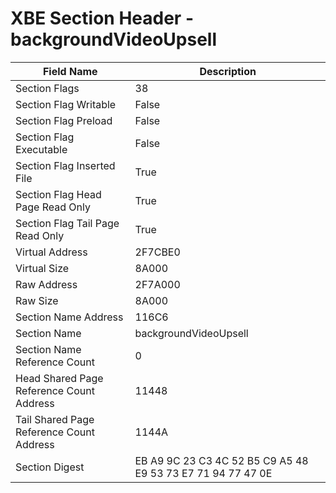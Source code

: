 # XBE Section Header - backgroundVideoUpsell

| Field Name | Description |
|---|---|
| Section Flags | 38 |
| Section Flag Writable | False |
| Section Flag Preload | False |
| Section Flag Executable | False |
| Section Flag Inserted File | True |
| Section Flag Head Page Read Only | True |
| Section Flag Tail Page Read Only | True |
| Virtual Address | 2F7CBE0 |
| Virtual Size | 8A000 |
| Raw Address | 2F7A000 |
| Raw Size | 8A000 |
| Section Name Address | 116C6 |
| Section Name | backgroundVideoUpsell |
| Section Name Reference Count | 0 |
| Head Shared Page Reference Count Address | 11448 |
| Tail Shared Page Reference Count Address | 1144A |
| Section Digest | EB A9 9C 23 C3 4C 52 B5 C9 A5 48 E9 53 73 E7 71 94 77 47 0E |
